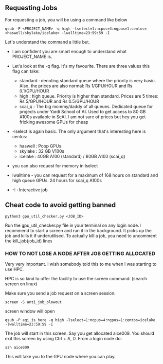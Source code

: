 ## Requesting Jobs

For requesting a job, you will be using a command like below

```console
qsub -P <PROJECT_NAME> -q high -lselect=1:ncpus=4:ngpus=1:centos=<haswell/skylake/icelake> -lwalltime=23:59:59 -I
```

Let's understand the command a little but. 
- I am confident you are smart enough to understand what PROJECT_NAME is. 
- Let's look at the -q flag. It's my favourite. There are three values this flag can take:
  - standard : denoting standard queue where the priority is very basic. Also, the prices are also normal: Rs 1/GPU/HOUR and Rs 0.1/GPU/HOUR
  - high : high queue. Priority is higher than standard. Prices are 5 times: Rs 5/GPU/HOUR and Rs 0.5/GPU/HOUR
  - scai_q : The big mommy/daddy of all queues. Dedicated queue for projects under Yardi School of AI. Used to get access to 80 GB A100s available in ScAI. I am not sure of prices but hey you get fricking awesome GPUs for cheap

- -lselect is again basic. The only argument that's interesting here is centos:
    - haswell : Poop GPUs
    - skylake : 32 GB V100s
    - icelake : 40GB A100 (standard) / 80GB A100 (scai_q)
 
- you can also request for memory in lselect
- lwalltime - you can request for a maximum of 168 hours on standard and high queue GPUs. 24 hours for scai_q A100s
-  -I : Interactive job

## Cheat code to avoid getting banned

```console
python3 gpu_util_checker.py <JOB_ID>
```

Run the gpu_util_checker.py file in your terminal on any login node. I recommend to start a screen and run it in the background. It picks up the job and kills it if underutilised.
To actually kill a job, you need to uncomment the kill_job(job_id) lines


### HOW TO NOT LOSE A NODE AFTER JOB GETTING ALLOCATED

Very very important. I wish somebody told this to me when I was starting to use HPC.

HPC is so kind to offer the facility to use the screen command. (search screen on linux)

Make sure you send a job request on a screen session.

```Console
screen -S anti_job_blowout
```
screen window will open

```
qsub -P agi_is_here -q high -lselect=1:ncpus=4:ngpus=1:centos=icelake -lwalltime=23:59:59 -I
```

The job will start in this screen. Say you get allocated aice009. You should exit this screen by using Ctrl + A, D. From a login node do:

```
ssh aice009
```

This will take you to the GPU node where you can play.
